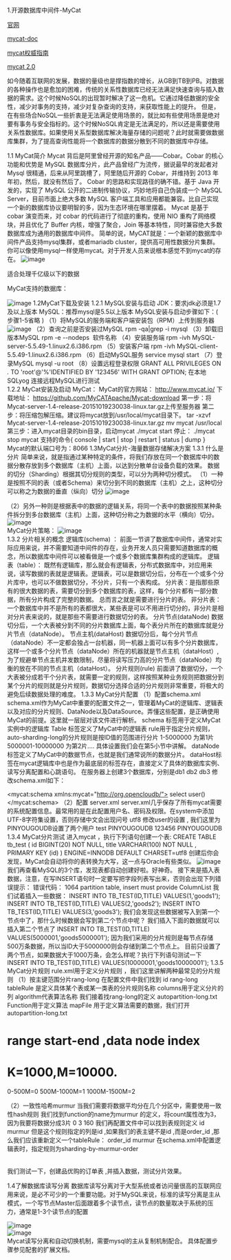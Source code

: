 1.开源数据库中间件-MyCat

[官网](http://www.mycat.io/)

[mycat-doc](https://github.com/MyCATApache/Mycat-doc)

[mycat权威指南](http://www.mycat.io/document/mycat-definitive-guide.pdf)

[mycat 2.0](https://github.com/MyCATApache/Mycat2)

如今随着互联网的发展，数据的量级也是撑指数的增长，从GB到TB到PB。对数据的各种操作也是愈加的困难，传统的关系性数据库已经无法满足快速查询与插入数据的需求。这个时候NoSQL的出现暂时解决了这一危机。它通过降低数据的安全性，减少对事务的支持，减少对复杂查询的支持，来获取性能上的提升。
但是，在有些场合NoSQL一些折衷是无法满足使用场景的，就比如有些使用场景是绝对要有事务与安全指标的。这个时候NoSQL肯定是无法满足的，所以还是需要使用关系性数据库。如果使用关系型数据库解决海量存储的问题呢？此时就需要做数据库集群，为了提高查询性能将一个数据库的数据分散到不同的数据库中存储。

1.1 MyCat简介
Mycat 背后是阿里曾经开源的知名产品——Cobar。Cobar 的核心功能和优势是 MySQL 数据库分片，此产品曾经广为流传，据说最早的发起者对 Mysql 很精通，后来从阿里跳槽了，阿里随后开源的 Cobar，并维持到 2013 年年初，然后，就没有然后了。 
Cobar 的思路和实现路径的确不错。基于 Java 开发的，实现了 MySQL 公开的二进制传输协议，巧妙地将自己伪装成一个 MySQL Server，目前市面上绝大多数 MySQL 客户端工具和应用都能兼容。比自己实现一个新的数据库协议要明智的多，因为生态环境在哪里摆着。 
Mycat 是基于 cobar 演变而来，对 cobar 的代码进行了彻底的重构，使用 NIO 重构了网络模块，并且优化了 Buffer 内核，增强了聚合，Join 等基本特性，同时兼容绝大多数数据库成为通用的数据库中间件。
简单的说，MyCAT就是：一个新颖的数据库中间件产品支持mysql集群，或者mariadb cluster，提供高可用性数据分片集群。你可以像使用mysql一样使用mycat。对于开发人员来说根本感觉不到mycat的存在。
![image](https://github.com/leelovejava/doc/blob/master/img/dataBase/mycat/01.png)

适合处理千亿级以下的数据

MyCat支持的数据库：

![image](https://github.com/leelovejava/doc/blob/master/img/dataBase/mycat/02.png)
1.2MyCat下载及安装
1.2.1 MySQL安装与启动
JDK：要求jdk必须是1.7及以上版本
MySQL：推荐mysql是5.5以上版本
MySQL安装与启动步骤如下：( 步骤1-5省略 )
（1）将MySQL的服务端和客户端安装包（RPM）上传到服务器
![image](https://github.com/leelovejava/doc/blob/master/img/dataBase/mycat/03.png)
（2）查询之前是否安装过MySQL
rpm -qa|grep -i mysql
（3）卸载旧版本MySQL
rpm -e --nodeps  软件名称
（4）安装服务端
rpm -ivh MySQL-server-5.5.49-1.linux2.6.i386.rpm
（5）安装客户端
rpm -ivh MySQL-client-5.5.49-1.linux2.6.i386.rpm
（6）启动MySQL服务
service mysql start
（7）登录MySQL 
mysql -u root
（8）设置远程登录权限
GRANT ALL PRIVILEGES ON *.* TO 'root'@'%'IDENTIFIED BY '123456'  WITH GRANT OPTION;
在本地SQLyog 连接远程MySQL进行测试  
1.2.2 MyCat安装及启动
MyCat：
MyCat的官方网站：
http://www.mycat.io/
下载地址：
https://github.com/MyCATApache/Mycat-download
第一步：将Mycat-server-1.4-release-20151019230038-linux.tar.gz上传至服务器
第二步：将压缩包解压缩。建议将mycat放到/usr/local/mycat目录下。
tar -xzvf Mycat-server-1.4-release-20151019230038-linux.tar.gz
mv mycat /usr/local
第三步：进入mycat目录的bin目录，启动mycat
./mycat start
停止：
./mycat stop
mycat 支持的命令{ console | start | stop | restart | status | dump } 
Mycat的默认端口号为：8066
1.3MyCat分片-海量数据存储解决方案
1.3.1 什么是分片
简单来说，就是指通过某种特定的条件，将我们存放在同一个数据库中的数据分散存放到多个数据库（主机）上面，以达到分散单台设备负载的效果。 
数据的切分（Sharding）根据其切分规则的类型，可以分为两种切分模式。
   （1）一种是按照不同的表（或者Schema）来切分到不同的数据库（主机）之上，这种切分可以称之为数据的垂直（纵向）切分
![image](https://github.com/leelovejava/doc/blob/master/img/dataBase/mycat/04.png)
   
   （2）另外一种则是根据表中的数据的逻辑关系，将同一个表中的数据按照某种条件拆分到多台数据库（主机）上面，这种切分称之为数据的水平（横向）切分。
 ![image](https://github.com/leelovejava/doc/blob/master/img/dataBase/mycat/05.png)            
MyCat分片策略：
 ![image](https://github.com/leelovejava/doc/blob/master/img/dataBase/mycat/06.png)    
1.3.2 分片相关的概念
逻辑库(schema) ：
前面一节讲了数据库中间件，通常对实际应用来说，并不需要知道中间件的存在，业务开发人员只需要知道数据库的概念，所以数据库中间件可以被看做是一个或多个数据库集群构成的逻辑库。
逻辑表（table）：
既然有逻辑库，那么就会有逻辑表，分布式数据库中，对应用来说，读写数据的表就是逻辑表。逻辑表，可以是数据切分后，分布在一个或多个分片库中，也可以不做数据切分，不分片，只有一个表构成。
分片表：是指那些原有的很大数据的表，需要切分到多个数据库的表，这样，每个分片都有一部分数据，所有分片构成了完整的数据。 总而言之就是需要进行分片的表。
非分片表：一个数据库中并不是所有的表都很大，某些表是可以不用进行切分的，非分片是相对分片表来说的，就是那些不需要进行数据切分的表。 
分片节点(dataNode)
数据切分后，一个大表被分到不同的分片数据库上面，每个表分片所在的数据库就是分片节点（dataNode）。
节点主机(dataHost) 
数据切分后，每个分片节点（dataNode）不一定都会独占一台机器，同一机器上面可以有多个分片数据库，这样一个或多个分片节点（dataNode）所在的机器就是节点主机（dataHost）,为了规避单节点主机并发数限制，尽量将读写压力高的分片节点（dataNode）均衡的放在不同的节点主机（dataHost）。
分片规则(rule) 
前面讲了数据切分，一个大表被分成若干个分片表，就需要一定的规则，这样按照某种业务规则把数据分到某个分片的规则就是分片规则，数据切分选择合适的分片规则非常重要，将极大的避免后续数据处理的难度。
1.3.3 MyCat分片配置 
（1）配置schema.xml 
schema.xml作为MyCat中重要的配置文件之一，管理着MyCat的逻辑库、逻辑表以及对应的分片规则、DataNode以及DataSource。弄懂这些配置，是正确使用MyCat的前提。这里就一层层对该文件进行解析。
schema 标签用于定义MyCat实例中的逻辑库
Table 标签定义了MyCat中的逻辑表  rule用于指定分片规则，auto-sharding-long的分片规则是按ID值的范围进行分片 1-5000000 为第1片  5000001-10000000 为第2片....  具体设置我们会在第5小节中讲解。
dataNode 标签定义了MyCat中的数据节点，也就是我们通常说所的数据分片。
dataHost标签在mycat逻辑库中也是作为最底层的标签存在，直接定义了具体的数据库实例、读写分离配置和心跳语句。
在服务器上创建3个数据库，分别是db1   db2   db3
修改schema.xml如下：
<?xml version="1.0"?>
<!DOCTYPE mycat:schema SYSTEM "schema.dtd">
<mycat:schema xmlns:mycat="http://org.opencloudb/">
	<schema name="PINYOUGOUDB" checkSQLschema="false" sqlMaxLimit="100">
		<table name="tb_test" dataNode="dn1,dn2,dn3" rule="auto-sharding-long" />
	</schema>
	<dataNode name="dn1" dataHost="localhost1" database="db1" />
	<dataNode name="dn2" dataHost="localhost1" database="db2" />
	<dataNode name="dn3" dataHost="localhost1" database="db3" />
	<dataHost name="localhost1" maxCon="1000" minCon="10" balance="0"
		writeType="0" dbType="mysql" dbDriver="native" switchType="1"  slaveThreshold="100">
		<heartbeat>select user()</heartbeat>
		<writeHost host="hostM1" url="192.168.25.142:3306" user="root"
			password="123456">
		</writeHost>
	</dataHost>	
</mycat:schema>
（2）配置 server.xml 
server.xml几乎保存了所有mycat需要的系统配置信息。最常用的是在此配置用户名、密码及权限。在system中添加UTF-8字符集设置，否则存储中文会出现问号
<property name="charset">utf8</property>
修改user的设置 ,  我们这里为 PINYOUGOUDB设置了两个用户 
	<user name="test">
		<property name="password">test</property>
		<property name="schemas">PINYOUGOUDB</property>
	</user>
	<user name="root">
		<property name="password">123456</property>
		<property name="schemas">PINYOUGOUDB</property>
	</user>
1.3.4 MyCat分片测试 
进入mycat ，执行下列语句创建一个表:
CREATE TABLE tb_test (
  id BIGINT(20) NOT NULL,
  title VARCHAR(100) NOT NULL ,
  PRIMARY KEY (id)
) ENGINE=INNODB DEFAULT CHARSET=utf8 
创建后你会发现，MyCat会自动将你的表转换为大写，这一点与Oracle有些类似。
 ![image](https://github.com/leelovejava/doc/blob/master/img/dataBase/mycat/07.png)   
我们再查看MySQL的3个库，发现表都自动创建好啦。好神奇。
接下来是插入表数据，注意，在写INSERT语句时一定要写把字段列表写出来，否则会出现下列错误提示：
错误代码： 1064
partition table, insert must provide ColumnList
我们试着插入一些数据：
INSERT INTO TB_TEST(ID,TITLE) VALUES(1,'goods1');
INSERT INTO TB_TEST(ID,TITLE) VALUES(2,'goods2');
INSERT INTO TB_TEST(ID,TITLE) VALUES(3,'goods3');
我们会发现这些数据被写入到第一个节点中了，那什么时候数据会写到第二个节点中呢？
我们插入下面的数据就可以插入第二个节点了
INSERT INTO TB_TEST(ID,TITLE) VALUES(5000001,'goods5000001');
因为我们采用的分片规则是每节点存储500万条数据，所以当ID大于5000000则会存储到第二个节点上。
目前只设置了两个节点，如果数据大于1000万条，会怎么样呢？执行下列语句测试一下
INSERT INTO TB_TEST(ID,TITLE) VALUES(10000001,'goods10000001');
1.3.5 MyCat分片规则
rule.xml用于定义分片规则  ，我们这里讲解两种最常见的分片规则
（1）按主键范围分片rang-long
在配置文件中我们找到
	<tableRule name="auto-sharding-long">
		<rule>
			<columns>id</columns>
			<algorithm>rang-long</algorithm>
		</rule>
	</tableRule>
tableRule 是定义具体某个表或某一类表的分片规则名称   columns用于定义分片的列  algorithm代表算法名称    我们接着找rang-long的定义
	<function name="rang-long"
		class="org.opencloudb.route.function.AutoPartitionByLong">
		<property name="mapFile">autopartition-long.txt</property>
	</function>
Function用于定义算法 mapFile 用于定义算法需要的数据，我们打开autopartition-long.txt
# range start-end ,data node index
# K=1000,M=10000.
0-500M=0
500M-1000M=1
1000M-1500M=2

（2）一致性哈希murmur
当我们需要将数据平均分在几个分区中，需要使用一致性hash规则
我们找到function的name为murmur 的定义，将count属性改为3，因为我要将数据分成3片
	<function name="murmur"
		class="org.opencloudb.route.function.PartitionByMurmurHash">
		<property name="seed">0</property><!-- 默认是0 -->
		<property name="count">3</property><!-- 要分片的数据库节点数量，必须指定，否则没法分片 -->
		<property name="virtualBucketTimes">160</property><!-- 一个实际的数据库节点被映射为这么多虚拟节点，默认是160倍，也就是虚拟节点数是物理节点数的160倍 -->
		<!-- <property name="weightMapFile">weightMapFile</property> 节点的权重，没有指定权重的节点默认是1。以properties文件的格式填写，以从0开始到count-1的整数值也就是节点索引为key，以节点权重值为值。所有权重值必须是正整数，否则以1代替 -->
		<!-- <property name="bucketMapPath">/etc/mycat/bucketMapPath</property> 
			用于测试时观察各物理节点与虚拟节点的分布情况，如果指定了这个属性，会把虚拟节点的murmur hash值与物理节点的映射按行输出到这个文件，没有默认值，如果不指定，就不会输出任何东西 -->
	</function>
我们再配置文件中可以找到表规则定义
	<tableRule name="sharding-by-murmur">
		<rule>
			<columns>id</columns>
			<algorithm>murmur</algorithm>
		</rule>
	</tableRule>
但是这个规则指定的列是id ,如果我们的表主键不是id ,而是order_id ,那么我们应该重新定义一个tableRule：
	<tableRule name="sharding-by-murmur-order">
		<rule>
			<columns>order_id</columns>
			<algorithm>murmur</algorithm>
		</rule>
	</tableRule>
在schema.xml中配置逻辑表时，指定规则为sharding-by-murmur-order
<table name="tb_order" dataNode="dn1,dn2,dn3" rule="sharding-by-murmur-order" />

我们测试一下，创建品优购的订单表 ,并插入数据，测试分片效果。

1.4了解数据库读写分离
数据库读写分离对于大型系统或者访问量很高的互联网应用来说，是必不可少的一个重要功能。对于MySQL来说，标准的读写分离是主从模式，一个写节点Master后面跟着多个读节点，读节点的数量取决于系统的压力，通常是1-3个读节点的配置

 ![image](https://github.com/leelovejava/doc/blob/master/img/dataBase/mycat/08.png)   
  ![image](https://github.com/leelovejava/doc/blob/master/img/dataBase/mycat/09.png)   
Mycat读写分离和自动切换机制，需要mysql的主从复制机制配合。
具体配置步骤参见配套的扩展文档。